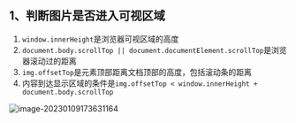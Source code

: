 ## 1、判断图片是否进入可视区域

1. `window.innerHeight`是浏览器可视区域的高度
2. `document.body.scrollTop || document.documentElement.scrollTop`是浏览器滚动过的距离
3. `img.offsetTop`是元素顶部距离文档顶部的高度，包括滚动条的距离
4. 内容到达显示区域的条件是`img.offsetTop < window.innerHeight + document.body.scrollTop`

![image-20230109173631164](https://raw.githubusercontent.com/Rainchen0504/picture/master/202301091736437.png)